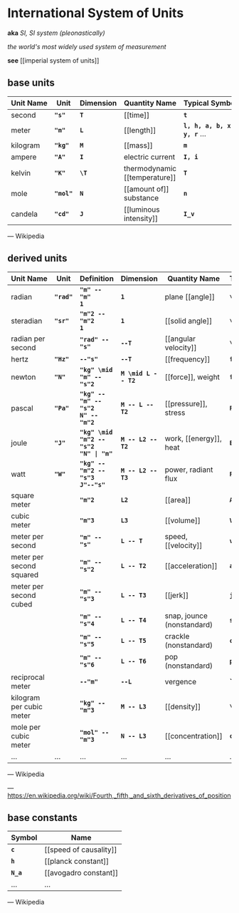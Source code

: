 # International System of Units

**aka** _SI, SI system (pleonastically)_

_the world's most widely used system of measurement_

**see** [[imperial system of units]]

## base units

| Unit&nbsp;Name | Unit        | Dimension | Quantity&nbsp;Name            | Typical&nbsp;Symbols               |
| -------------- | ----------- | --------- | ----------------------------- | ---------------------------------- |
| second         | **`"s"`**   | **`T`**   | [[time]]                      | **`t`**                            |
| meter          | **`"m"`**   | **`L`**   | [[length]]                    | **`l, h, a, b, x, y, r`** &hellip; |
| kilogram       | **`"kg"`**  | **`M`**   | [[mass]]                      | **`m`**                            |
| ampere         | **`"A"`**   | **`I`**   | electric current              | **`I, i`**                         |
| kelvin         | **`"K"`**   | **`\T`**  | thermodynamic [[temperature]] | **`T`**                            |
| mole           | **`"mol"`** | **`N`**   | [[amount of]] substance       | **`n`**                            |
| candela        | **`"cd"`**  | **`J`**   | [[luminous intensity]]        | **`I_v`**                          |

&mdash; Wikipedia

## derived units

| Unit&nbsp;Name           | Unit        | Definition                                           | Dimension            | Quantity&nbsp;Name         | Typical&nbsp;Symbols |
| ------------------------ | ----------- | ---------------------------------------------------- | -------------------- | -------------------------- | -------------------- |
| radian                   | **`"rad"`** | **`"m" -- "m"`** <br /> **`1`**                      | **`1`**              | plane [[angle]]            | **`\q, a`** &hellip; |
| steradian                | **`"sr"`**  | **`"m"2 -- "m"2 `** <br /> **`1`**                   | **`1`**              | [[solid angle]]            | **`\q, a`** &hellip; |
| radian per second        |             | **`"rad" -- "s"`**                                   | **`--T`**            | [[angular velocity]]       | **`\w`**             |
| hertz                    | **`"Hz"`**  | **`--"s"`**                                          | **`--T`**            | [[frequency]]              | **`f, \n, \w`**      |
| newton                   | **`"N"`**   | **`"kg" \mid "m" -- "s"2`**                          | **`M \mid L -- T2`** | [[force]], weight          | **`f, F`**           |
| pascal                   | **`"Pa"`**  | **`"kg" -- "m" -- "s"2 `** <br /> **`N" -- "m"2`**   | **`M -- L -- T2`**   | [[pressure]], stress       | **`P`**              |
| joule                    | **`"J"`**   | **`"kg" \mid "m"2 -- "s"2`** <br /> **`"N" \| "m"`** | **`M -- L2 -- T2`**  | work, [[energy]], heat     | **`E, Q`**           |
| watt                     | **`"W"`**   | **`"kg" -- "m"2 -- "s"3 `** <br /> **`J"--"s"`**     | **`M -- L2 -- T3`**  | power, radiant flux        | **`P`**              |
| square meter             |             | **`"m"2`**                                           | **`L2`**             | [[area]]                   | **`A`**              |
| cubic meter              |             | **`"m"3`**                                           | **`L3`**             | [[volume]]                 | **`V`**              |
| meter per second         |             | **`"m" -- "s"`**                                     | **`L -- T`**         | speed, [[velocity]]        | **`v`**              |
| meter per second squared |             | **`"m" -- "s"2`**                                    | **`L -- T2`**        | [[acceleration]]           | **`a`**              |
| meter per second cubed   |             | **`"m" -- "s"3`**                                    | **`L -- T3`**        | [[jerk]]                   | **`j`**              |
|                          |             | **`"m" -- "s"4`**                                    | **`L -- T4`**        | snap, jounce (nonstandard) | **`s`**              |
|                          |             | **`"m" -- "s"5`**                                    | **`L -- T5`**        | crackle (nonstandard)      | **`c`**              |
|                          |             | **`"m" -- "s"6`**                                    | **`L -- T6`**        | pop (nonstandard)          | **`p`**              |
| reciprocal meter         |             | **`--"m"`**                                          | **`--L`**            | vergence                   | **`V, "f"**          |
| kilogram per cubic meter |             | **`"kg" -- "m"3`**                                   | **`M -- L3`**        | [[density]]                | **`\r`**             |
| mole per cubic meter     |             | **`"mol" -- "m"3`**                                  | **`N -- L3`**        | [[concentration]]          | **`c`**              |
| &hellip;                 | &hellip;    | &hellip;                                             | &hellip;             | &hellip;                   | &hellip;             |

&mdash; Wikipedia

&mdash; <https://en.wikipedia.org/wiki/Fourth,_fifth,_and_sixth_derivatives_of_position>

## base constants

| Symbol    | Name                   |
| --------- | ---------------------- |
| **`c`**   | [[speed of causality]] |
| **`h`**   | [[planck constant]]    |
| **`N_a`** | [[avogadro constant]]  |
| &hellip;  | &hellip;               |

&mdash; Wikipedia
